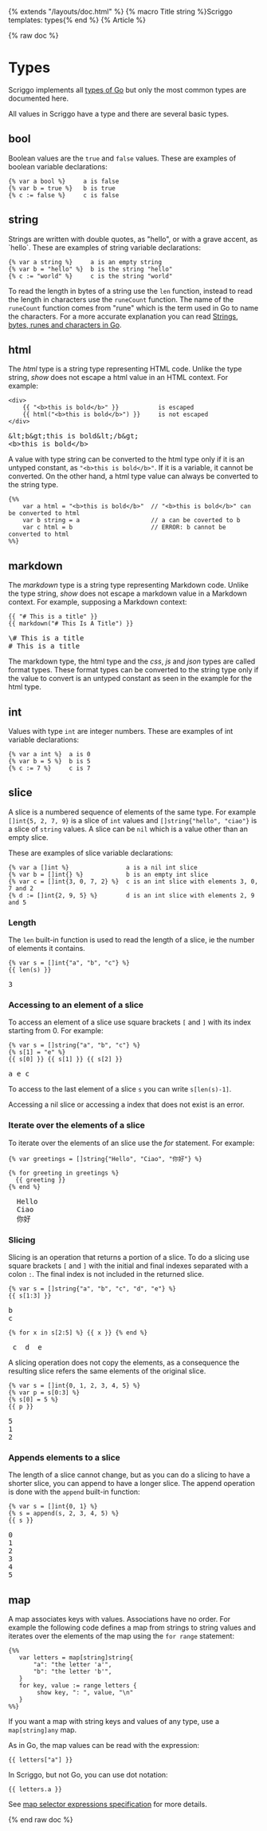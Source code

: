 {% extends "/layouts/doc.html" %}
{% macro Title string %}Scriggo templates: types{% end %}
{% Article %}

{% raw doc %}

# Types

Scriggo implements all [types of Go](https://go.dev/ref/spec#Types) but only the most common types
are documented here.

All values in Scriggo have a type and there are several basic types.

## bool

Boolean values are the `true` and `false` values. These are examples of boolean variable declarations:

```scriggo
{% var a bool %}     a is false
{% var b = true %}   b is true
{% c := false %}     c is false
```

## string

Strings are written with double quotes, as "hello", or with a grave accent, as \`hello\`. These are examples of string variable declarations:

```scriggo
{% var a string %}     a is an empty string
{% var b = "hello" %}  b is the string "hello"
{% c := "world" %}     c is the string "world"
```

To read the length in bytes of a string use the `len` function, instead to read the length in characters use the
`runeCount` function. The name of the `runeCount` function comes from "rune" which is the term used in Go to name the
characters. For a more accurate explanation you can read
[Strings, bytes, runes and characters in Go](https://go.dev/blog/strings).

## html

The _html_ type is a string type representing HTML code. Unlike the type string, _show_ does not escape a html value in 
an HTML context. For example:

```scriggo
<div>
    {{ "<b>this is bold</b>" }}           is escaped
    {{ html("<b>this is bold</b>") }}     is not escaped
</div>
```
<pre class="result">
&amp;lt;b&amp;gt;this is bold&amp;lt;/b&amp;gt;
&lt;b&gt;this is bold&lt;/b&gt;
</pre>

A value with type string can be converted to the html type only if it is an untyped constant, as `"<b>this is bold</b>"`. 
If it is a variable, it cannot be converted. On the other hand, a html type value can always be converted to the
string type. 

```scriggo
{%%
    var a html = "<b>this is bold</b>"  // "<b>this is bold</b>" can be converted to html
    var b string = a                    // a can be coverted to b
    var c html = b                      // ERROR: b cannot be converted to html
%%}
```

## markdown

The _markdown_ type is a string type representing Markdown code. Unlike the type string, _show_ does not escape a 
markdown value in a Markdown context. For example, supposing a Markdown context:

```scriggo 
{{ "# This is a title" }}
{{ markdown("# This Is A Title") }}
```
<pre class="result">
\# This is a title
# This is a title
</pre>

The markdown type, the html type and the _css_, _js_ and _json_ types are called format types. These format types
can be converted to the string type only if the value to convert is an untyped constant as seen in the example for the 
html type.

## int

Values with type `int` are integer numbers. These are examples of int variable declarations:

```scriggo
{% var a int %}  a is 0
{% var b = 5 %}  b is 5
{% c := 7 %}     c is 7
```

## slice

A slice is a numbered sequence of elements of the same type. For example `[]int{5, 2, 7, 9}` is a slice of `int`
values and `[]string{"hello", "ciao"}` is a slice of `string` values. A slice can be `nil` which is a value other than
an empty slice.

These are examples of slice variable declarations:

```scriggo
{% var a []int %}                a is a nil int slice
{% var b = []int{} %}            b is an empty int slice
{% var c = []int{3, 0, 7, 2} %}  c is an int slice with elements 3, 0, 7 and 2
{% d := []int{2, 9, 5} %}        d is an int slice with elements 2, 9 and 5
```

### Length

The `len` built-in function is used to read the length of a slice, ie the number of elements it contains.

```scriggo
{% var s = []int{"a", "b", "c"} %}
{{ len(s) }}
```
<pre class="result">3</pre>

### Accessing to an element of a slice

To access an element of a slice use square brackets `[` and `]` with its index starting from 0. For example:

```scriggo
{% var s = []string{"a", "b", "c"} %}
{% s[1] = "e" %}
{{ s[0] }} {{ s[1] }} {{ s[2] }}
```
<pre class="result">a e c</pre>

To access to the last element of a slice `s` you can write `s[len(s)-1]`.

Accessing a nil slice or accessing a index that does not exist is an error.

### Iterate over the elements of a slice

To iterate over the elements of an slice use the _for_ statement. For example:

```scriggo
{% var greetings = []string{"Hello", "Ciao", "你好"} %}

{% for greeting in greetings %}
  {{ greeting }}
{% end %}
```
<pre class="result">
  Hello
  Ciao
  你好
</pre>

### Slicing

Slicing is an operation that returns a portion of a slice. To do a slicing use square brackets `[` and `]` with the
initial and final indexes separated with a colon `:`. The final index is not included in the returned slice.

```scriggo
{% var s = []string{"a", "b", "c", "d", "e"} %}
{{ s[1:3] }}
```
<pre class="result">
b
c
</pre>

```scriggo
{% for x in s[2:5] %} {{ x }} {% end %}
```
<pre class="result">
 c  d  e 
</pre>

A slicing operation does not copy the elements, as a consequence the resulting slice refers the same elements of the
original slice.

```scriggo
{% var s = []int{0, 1, 2, 3, 4, 5} %}
{% var p = s[0:3] %}
{% s[0] = 5 %}
{{ p }}
```
<pre class="result">
5
1
2
</pre>

### Appends elements to a slice

The length of a slice cannot change, but as you can do a slicing to have a shorter slice, you can append to have a
longer slice. The append operation is done with the `append` built-in function:

```scriggo
{% var s = []int{0, 1} %}
{% s = append(s, 2, 3, 4, 5) %}
{{ s }}
```
<pre class="result">
0
1
2
3
4
5
</pre>

## map

A map associates keys with values. Associations have no order. For example the following code defines a map from strings
to string values and iterates over the elements of the map using the `for range` statement:

```scriggo
{%%
   var letters = map[string]string{
       "a": "the letter 'a'",
       "b": "the letter 'b'",
   }
   for key, value := range letters {
        show key, ": ", value, "\n"   
   }   
%%}
```

If you want a map with string keys and values of any type, use a `map[string]any` map.

As in Go, the map values can be read with the expression:

```scriggo
{{ letters["a"] }}
```

In Scriggo, but not Go, you can use dot notation:

```scriggo
{{ letters.a }}
```

See [map selector expressions specification](specification#map-selector-expressions) for more details.

{% end raw doc %}
